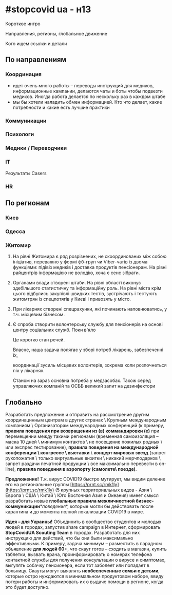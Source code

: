 # \#stopcovid ua - н13

Короткое интро

Направления, регионы, глобальное движение

Кого ищем ссылки и детали

## По направлениям

### Координация

* идет очень много работы – переводы инструкций для медиков, информационные кампании, делаются чаты и боты чтобы подвезти медиков. Иногда работа делается по нескольку раз в каждом штабе
* мы бы хотели наладить обмен информацией. Кто что делает, какие потребности и какие есть лучшие практики

### Коммуникации

### Психологи

### Медики / Переводчики

### IT

Результаты Casers

### HR

## По регионам

### Киев



### Одесса



### Житомир

1. На рівні Житомира є ряд розрізнених, не скоординованих між собою ініціатив, переважно у формі фб-груп чи Viber-чатів із двома функціями: підівіз медиків і доставка продуктів пенсіонерам. На рівні райцентрів інформацією не володію, хоча є сенс зібрати. 
2. Органами влади створені штаби. На рівні області виконує здебільшого статистичну та інформаційну роль. На рівні міста крім цього відбулись закупівлі швидких тестів, зустрічають і тестують житомтрян із спецпотягів у Києві і привозять у місто.
3. При лікарнях створені спецрахунки, які починають наповнюватись, у т.ч. місцевим бізнесом.
4. Є спроба створити волонтерську службу для пенсіонерів на основі центру соціальних служб. Поки в'яло

   Це коротко стан речей.

   Власне, наша задача полягає у зборі потреб лікарень, забезпеченні їх, 

   координації зусиль місцевих волонтерів, зокрема коли розпочнеться пік у лікарнях.

   Станом на зараз основна потреба у медзасобах. Також серед управляючих компаній та ОСББ великий запит на дезинфектори

## Глобально

Разработать предложение и отправить на рассмотрение другим координацинным центрам в других странах \ Крупным международным компаниям \ Организаторам международных конференций \(к примеру, **правила поведения при возвращении из \(в\) коммандировки \(е\)** при перемещении между такими регионами \(временная самоизоляция – маска 10 дней \ минимум контактов \ не посещение пожилых родных \ или экспрес тестирование\), **правила поведения на международной конференции \ конгрессе \ выставки** \ **концерт мировых звезд** \(запрет рукопожатия \ только виртуальные визитки \ никакий мерчподарков \ запрет раздачи печатной продукции \ все максимально перевести в on-line\), **правила поведения в аэропорту \(самолете\ поезде\)**. 

**Предложение!** Т.к. вирус COVID19 быстро мутирует, мы видим деление его на региональные группы [https://prnt.sc/rmk1ly](https://prnt.sc/rmk1ly)  \(5 крупных территориальных видов - Азия \ Европа \ США \ Китай \ Юго Восточная Азия и Океания\) имеет смысл разработать новые **глобальные правила межличностной бизнес-коммуникации**\**поведения**, которые могли бы действовать после карантина и до момента полной локализации COVID19 в мире. 

**Идея – для Украины!** Объединить в сообщество студентов и молодых людей в городах, запустив share campaign в Интернет, сформировать **StopCovidUA Scouting Team** в городах. Разработать для них инструкцию для действий, что бы они были максимально эффективными. К примеру, задача минимум – разместить в парадном объявление **для людей 60+**, что скаут готов – сходить в магазин, купить таблетки, вызвать врача, проинформировать о номерах телефона контактной службы для получения консультации о вирусе и симптомах, выгулять собачку пенсионера, если тот заболеет или попадает в больницу. Скауты могут выявлять **необеспеченные семьи с детьми**, которые остро нуждаются в минимальном продуктовом наборе, ввиду потери работы и информировать их о выдаче помощи в регионе, когда это будет доступно.


